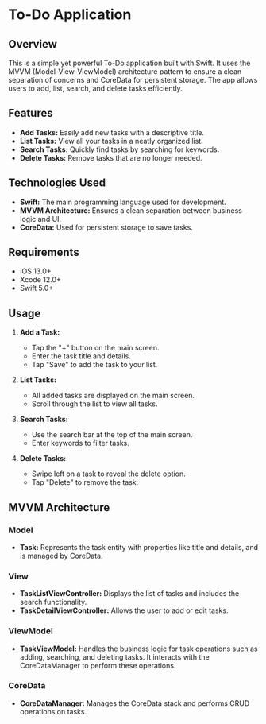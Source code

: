 
# To-Do Application

## Overview

This is a simple yet powerful To-Do application built with Swift. It uses the MVVM (Model-View-ViewModel) architecture pattern to ensure a clean separation of concerns and CoreData for persistent storage. The app allows users to add, list, search, and delete tasks efficiently.

## Features

- **Add Tasks:** Easily add new tasks with a descriptive title.
- **List Tasks:** View all your tasks in a neatly organized list.
- **Search Tasks:** Quickly find tasks by searching for keywords.
- **Delete Tasks:** Remove tasks that are no longer needed.

## Technologies Used

- **Swift:** The main programming language used for development.
- **MVVM Architecture:** Ensures a clean separation between business logic and UI.
- **CoreData:** Used for persistent storage to save tasks.

## Requirements

- iOS 13.0+
- Xcode 12.0+
- Swift 5.0+


## Usage

1. **Add a Task:**
   - Tap the "+" button on the main screen.
   - Enter the task title and details.
   - Tap "Save" to add the task to your list.

2. **List Tasks:**
   - All added tasks are displayed on the main screen.
   - Scroll through the list to view all tasks.

3. **Search Tasks:**
   - Use the search bar at the top of the main screen.
   - Enter keywords to filter tasks.

4. **Delete Tasks:**
   - Swipe left on a task to reveal the delete option.
   - Tap "Delete" to remove the task.

## MVVM Architecture

### Model
- **Task:** Represents the task entity with properties like title and details, and is managed by CoreData.

### View
- **TaskListViewController:** Displays the list of tasks and includes the search functionality.
- **TaskDetailViewController:** Allows the user to add or edit tasks.

### ViewModel
- **TaskViewModel:** Handles the business logic for task operations such as adding, searching, and deleting tasks. It interacts with the CoreDataManager to perform these operations.

### CoreData
- **CoreDataManager:** Manages the CoreData stack and performs CRUD operations on tasks.


